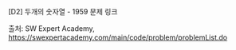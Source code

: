 [D2] 두개의 숫자열 - 1959
문제 링크

출처: SW Expert Academy, https://swexpertacademy.com/main/code/problem/problemList.do
